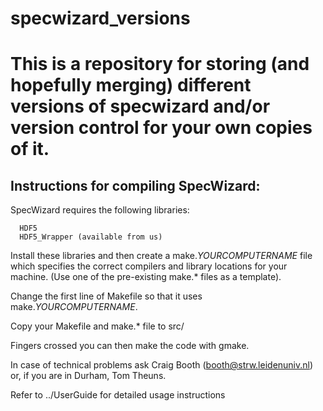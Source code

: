 
# specwizard_versions
This is a repository for storing (and hopefully merging) different versions of specwizard and/or version control for your own copies of it.
=======
Instructions for compiling SpecWizard:
--------------------------------------

  SpecWizard requires the following libraries:

      HDF5
      HDF5_Wrapper (available from us)

  Install these libraries and then create a make.$YOURCOMPUTERNAME$
  file which specifies the correct compilers and library locations for
  your machine. (Use one of the pre-existing make.* files as a template).

  Change the first line of Makefile so that it uses
  make.$YOURCOMPUTERNAME$.

  Copy your Makefile and make.* file to src/

  Fingers crossed you can then make the code with gmake.

  In case of technical problems ask Craig Booth
  (booth@strw.leidenuniv.nl) or, if you are in Durham, Tom Theuns.

Refer to ../UserGuide for detailed usage instructions







